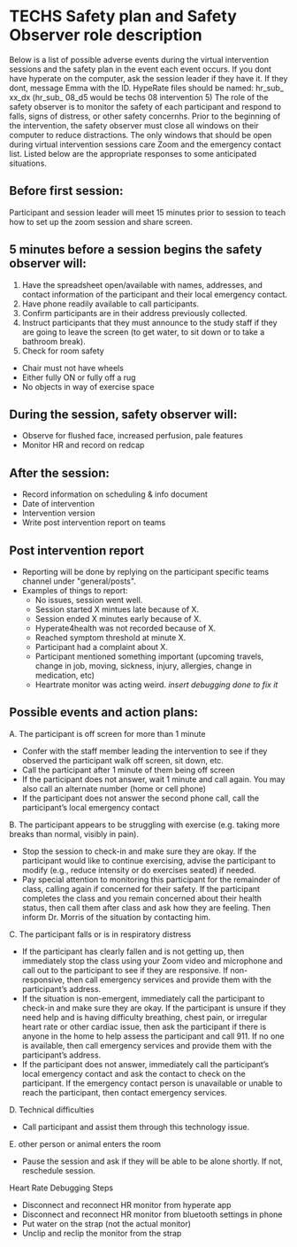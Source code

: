 # TECHS Safety plan and Safety Observer role description
Below is a list of possible adverse events during the virtual intervention sessions and the safety plan in the event each event occurs.
If you dont have hyperate on the computer, ask the session leader if they have it. If they dont, message Emma with the ID. 
HypeRate files should be named: hr_sub_ xx_dx (hr_sub_ 08_d5 would be techs 08 intervention 5)
The role of the safety observer is to monitor the safety of each participant and respond to falls, signs of distress, or other safety concernhs. Prior to the beginning of the intervention, the safety observer must close all windows on their computer to reduce distractions. The only windows that should be open during virtual intervention sessions care Zoom and the emergency contact list. Listed below are the appropriate responses to some anticipated situations. 

## Before first session: 
Participant and session leader will meet 15 minutes prior to session to teach how to set up the zoom session and share screen.

## 5 minutes before a session begins the safety observer will:
1. Have the spreadsheet open/available with names, addresses, and contact information of the participant and their local emergency contact. 
2. Have phone readily available to call participants. 
3. Confirm participants are in their address previously collected.
4. Instruct participants that they must announce to the study staff if they are going to leave the screen (to get water, to sit down or to take a bathroom break).
5. Check for room safety
  -	Chair must not have wheels
  -	Either fully ON or fully off a rug
  -	No objects in way of exercise space

## During the session, safety observer will:
  -	Observe for flushed face, increased perfusion, pale features
  -	Monitor HR and record on redcap

## After the session:
  -	Record information on scheduling & info document 
  -	Date of intervention
  -	Intervention version
  -	Write post intervention report on teams 

## Post intervention report
- Reporting will be done by replying on the participant specific teams channel under "general/posts". 
- Examples of things to report: 
  - No issues, session went well. 
  - Session started X mintues late because of X. 
  - Session ended X minutes early because of X. 
  - Hyperate4health was not recorded because of X. 
  - Reached symptom threshold at minute X. 
  - Participant had a complaint about X. 
  - Participant mentioned something important (upcoming travels, change in job, moving, sickness, injury, allergies, change in medication, etc) 
  - Heartrate monitor was acting weird. *insert debugging done to fix it*


## Possible events and action plans:

A.	The participant is off screen for more than 1 minute
  - Confer with the staff member leading the intervention to see if they observed the participant walk off screen, sit down, etc. 
  -	Call the participant after 1 minute of them being off screen
  - If the participant does not answer, wait 1 minute and call again. You may also call an alternate number (home or cell phone)
  - If the participant does not answer the second phone call, call the participant’s local emergency contact

B.	The participant appears to be struggling with exercise (e.g. taking more breaks than normal, visibly in pain).
  -	Stop the session to check-in and make sure they are okay. If the participant would like to continue exercising, advise the participant to modify (e.g., reduce intensity or do exercises seated) if needed.
  - Pay special attention to monitoring this participant for the remainder of class, calling again if concerned for their safety. If the participant completes the class and you remain concerned about their health status, then call them after class and ask how they are feeling. Then inform Dr. Morris of the situation by contacting him.

C.	The participant falls or is in respiratory distress
  - If the participant has clearly fallen and is not getting up, then immediately stop the class using your Zoom video and microphone and call out to the participant to see if they are responsive. If non-responsive, then call emergency services and provide them with the participant’s address.
  - If the situation is non-emergent, immediately call the participant to check-in and make sure they are okay. If the participant is unsure if they need help and is having  difficulty breathing, chest pain, or irregular heart rate or other cardiac issue, then ask the participant if there is anyone in the home to help assess the participant and call 911. If no one is available, then call emergency services and provide them with the participant’s address.
  - If the participant does not answer, immediately call the participant’s local emergency contact and ask the contact to check on the participant. If the emergency contact person is unavailable or unable to reach the participant, then contact emergency services.
 
D. Technical difficulties
  - Call participant and assist them through this technology issue.
 
E. other person or animal enters the room
  - Pause the session and ask if they will be able to be alone shortly. If not, reschedule session.
 
 

Heart Rate Debugging Steps
- Disconnect and reconnect HR monitor from hyperate app
- Disconnect and reconnect HR monitor from bluetooth settings in phone
- Put water on the strap (not the actual monitor)
- Unclip and reclip the monitor from the strap

